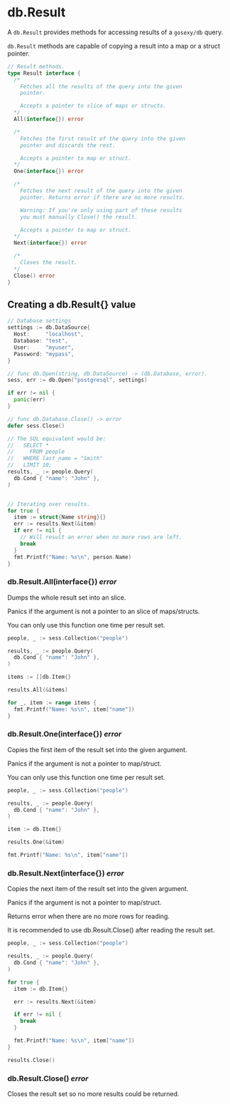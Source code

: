 # db.Result

A `db.Result` provides methods for accessing results of a `gosexy/db` query.

`db.Result` methods are capable of copying a result into a map or a struct
pointer.

```go
// Result methods.
type Result interface {
  /*
    Fetches all the results of the query into the given
    pointer.

    Accepts a pointer to slice of maps or structs.
  */
  All(interface{}) error

  /*
    Fetches the first result of the query into the given
    pointer and discards the rest.

    Accepts a pointer to map or struct.
  */
  One(interface{}) error

  /*
    Fetches the next result of the query into the given
    pointer. Returns error if there are no more results.

    Warning: If you're only using part of these results
    you must manually Close() the result.

    Accepts a pointer to map or struct.
  */
  Next(interface{}) error

  /*
    Closes the result.
  */
  Close() error
}
```

## Creating a db.Result{} value

```go
// Database settings
settings := db.DataSource{
  Host:     "localhost",
  Database: "test",
  User:     "myuser",
  Password: "mypass",
}

// func db.Open(string, db.DataSource) -> (db.Database, error).
sess, err := db.Open("postgresql", settings)

if err != nil {
  panic(err)
}

// func db.Database.Close() -> error
defer sess.Close()

// The SQL equivalent would be:
//   SELECT *
//     FROM people
//   WHERE last_name = "Smith"
//   LIMIT 10;
results, _ := people.Query(
  db.Cond { "name": "John" },
)


// Iterating over results.
for true {
  item := struct{Name string}{}
  err := results.Next(&item)
  if err != nil {
    // Will result an error when no more rows are left.
    break
  }
  fmt.Printf("Name: %s\n", person.Name)
}
```

### db.Result.All(interface{}) *error*

Dumps the whole result set into an slice.

Panics if the argument is not a pointer to an slice of maps/structs.

You can only use this function one time per result set.

```go
people, _ := sess.Collection("people")

results, _ := people.Query(
  db.Cond { "name": "John" },
)

items := []db.Item{}

results.All(&items)

for _, item := range items {
  fmt.Printf("Name: %s\n", item["name"])
}
```

### db.Result.One(interface{}) *error*

Copies the first item of the result set into the given argument.

Panics if the argument is not a pointer to map/struct.

You can only use this function one time per result set.

```go
people, _ := sess.Collection("people")

results, _ := people.Query(
  db.Cond { "name": "John" },
)

item := db.Item{}

results.One(&item)

fmt.Printf("Name: %s\n", item["name"])
```

### db.Result.Next(interface{}) *error*

Copies the next item of the result set into the given argument.

Panics if the argument is not a pointer to map/struct.

Returns error when there are no more rows for reading.

It is recommended to use db.Result.Close() after reading the result set.

```go
people, _ := sess.Collection("people")

results, _ := people.Query(
  db.Cond { "name": "John" },
)

for true {
  item := db.Item{}

  err := results.Next(&item)

  if err != nil {
    break
  }

  fmt.Printf("Name: %s\n", item["name"])
}

results.Close()
```

### db.Result.Close() *error*

Closes the result set so no more results could be returned.
